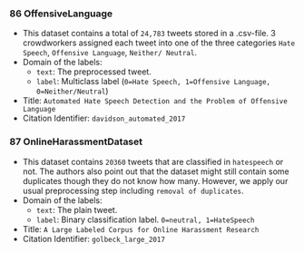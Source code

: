 ### 86 OffensiveLanguage
- This dataset contains a total of `24,783` tweets stored in a .csv-file.
3 crowdworkers assigned each tweet into one of the three categories `Hate Speech`, `Offensive Language`, `Neither/ Neutral`.
- Domain of the labels:
  - `text`: The preprocessed tweet.
  - `label`: Multiclass label (`0=Hate Speech, 1=Offensive Language, 0=Neither/Neutral`)
- Title: `Automated Hate Speech Detection and the Problem of Offensive Language`
- Citation Identifier: `davidson_automated_2017`
### 87 OnlineHarassmentDataset
- This dataset contains `20360` tweets that are classified in `hatespeech` or not.
The authors also point out that the dataset might still contain some duplicates though they do not know
how many. However, we apply our usual preprocessing step including `removal of duplicates`.
- Domain of the labels:
  - `text`: The plain tweet.
  - `label`: Binary classification label. `0=neutral, 1=HateSpeech`
- Title: `A Large Labeled Corpus for Online Harassment Research`
- Citation Identifier: `golbeck_large_2017`